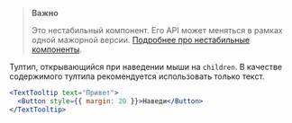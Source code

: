 > **Важно**
>
> Это нестабильный компонент. Его API может меняться в рамках одной мажорной версии. [Подробнее про нестабильные компоненты](#/Unstable).

Тултип, открывающийся при наведении мыши на `children`. В качестве содержимого тултипа рекомендуется использовать только текст.

```jsx { "props": { "layout": false, "iframe": false } }
<TextTooltip text="Привет">
  <Button style={{ margin: 20 }}>Наведи</Button>
</TextTooltip>
```
